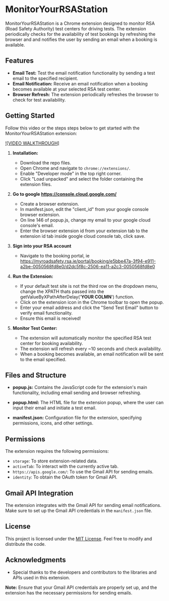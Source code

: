 # MonitorYourRSAStation

MonitorYourRSAStation is a Chrome extension designed to monitor RSA (Road Safety Authority) test centers for driving tests. The extension periodically checks for the availability of test bookings by refreshing the browser and and notifies the user by sending an email when a booking is available.

## Features

- **Email Test:** Test the email notification functionality by sending a test email to the specified recipient.
- **Email Notification:** Receive an email notification when a booking becomes available at your selected RSA test center.
- **Browser Refresh:** The extension periodically refreshes the browser to check for test availability.

## Getting Started

Follow this video or the steps steps below to get started with the MonitorYourRSAStation extension:

[![VIDEO WALKTHROUGH]](https://www.youtube.com/watch?v=yBA5moe7zkw&ab_channel=AndrewSyomushkin.)

1. **Installation:**

   - Download the repo files.
   - Open Chrome and navigate to `chrome://extensions/`.
   - Enable "Developer mode" in the top right corner.
   - Click "Load unpacked" and select the folder containing the extension files.

2. **Go to google https://console.cloud.google.com/**

   - Create a browser extension.
   - In manifest.json, edit the "client_id" from your google console browser extension.
   - On line 146 of popup.js, change my email to your google cloud console's email.
   - Enter the browser extension id from your extension tab to the extension id tab inside google cloud console tab, click save.

3. **Sign into your RSA account**

   - Navigate to the booking portal, ie https://myroadsafety.rsa.ie/portal/booking/e5bbe47a-3f94-e911-a2be-0050568fd8e0/d2dc5f8c-2506-ea11-a2c3-0050568fd8e0

4. **Run the Extension:**
   - If your default test site is not the third row on the dropdown menu, change the XPATH thats passed into the getValueByXPathAfterDelay('**YOUR COLMN**') function.
   - Click on the extension icon in the Chrome toolbar to open the popup.
   - Enter your email address and click the "Send Test Email" button to verify email functionality.
   - Ensure this email is received!
     
5. **Monitor Test Center:**
   - The extension will automatically monitor the specified RSA test center for booking availability.
   - The extension will refresh every ~10 seconds and check availability.
   - When a booking becomes available, an email notification will be sent to the email specified.

## Files and Structure

- **popup.js:** Contains the JavaScript code for the extension's main functionality, including email sending and browser refreshing.

- **popup.html:** The HTML file for the extension popup, where the user can input their email and initiate a test email.

- **manifest.json:** Configuration file for the extension, specifying permissions, icons, and other settings.

## Permissions

The extension requires the following permissions:

- `storage`: To store extension-related data.
- `activeTab`: To interact with the currently active tab.
- `https://apis.google.com/`: To use the Gmail API for sending emails.
- `identity`: To obtain the OAuth token for Gmail API.

## Gmail API Integration

The extension integrates with the Gmail API for sending email notifications. Make sure to set up the Gmail API credentials in the `manifest.json` file.

## License

This project is licensed under the [MIT License](LICENSE). Feel free to modify and distribute the code.

## Acknowledgments

- Special thanks to the developers and contributors to the libraries and APIs used in this extension.

**Note:** Ensure that your Gmail API credentials are properly set up, and the extension has the necessary permissions for sending emails.
